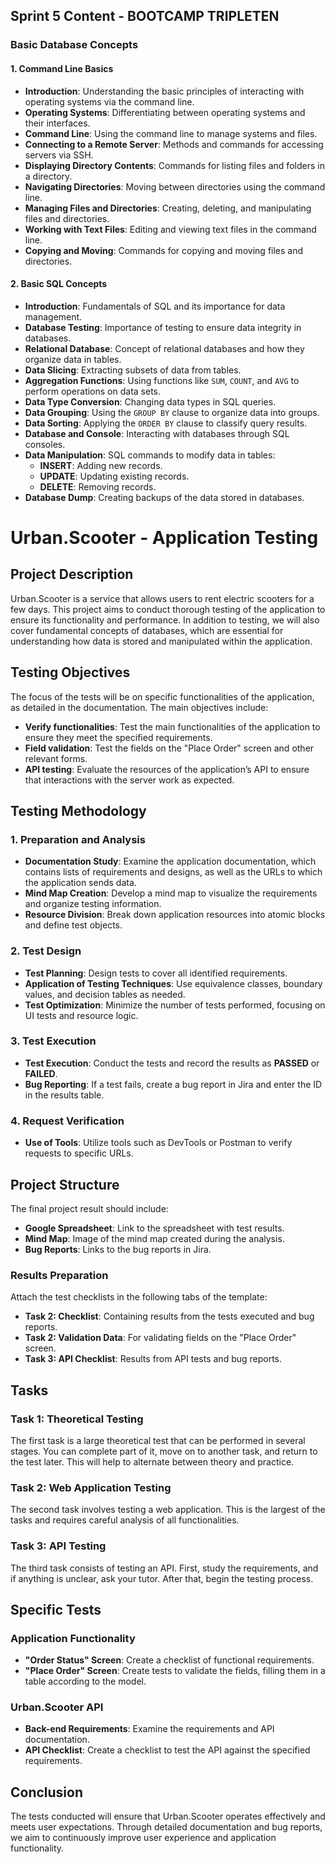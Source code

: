 ## Sprint 5 Content - BOOTCAMP TRIPLETEN
### Basic Database Concepts

#### 1. Command Line Basics
- **Introduction**: Understanding the basic principles of interacting with operating systems via the command line.
- **Operating Systems**: Differentiating between operating systems and their interfaces.
- **Command Line**: Using the command line to manage systems and files.
- **Connecting to a Remote Server**: Methods and commands for accessing servers via SSH.
- **Displaying Directory Contents**: Commands for listing files and folders in a directory.
- **Navigating Directories**: Moving between directories using the command line.
- **Managing Files and Directories**: Creating, deleting, and manipulating files and directories.
- **Working with Text Files**: Editing and viewing text files in the command line.
- **Copying and Moving**: Commands for copying and moving files and directories.

#### 2. Basic SQL Concepts
- **Introduction**: Fundamentals of SQL and its importance for data management.
- **Database Testing**: Importance of testing to ensure data integrity in databases.
- **Relational Database**: Concept of relational databases and how they organize data in tables.
- **Data Slicing**: Extracting subsets of data from tables.
- **Aggregation Functions**: Using functions like `SUM`, `COUNT`, and `AVG` to perform operations on data sets.
- **Data Type Conversion**: Changing data types in SQL queries.
- **Data Grouping**: Using the `GROUP BY` clause to organize data into groups.
- **Data Sorting**: Applying the `ORDER BY` clause to classify query results.
- **Database and Console**: Interacting with databases through SQL consoles.
- **Data Manipulation**: SQL commands to modify data in tables:
  - **INSERT**: Adding new records.
  - **UPDATE**: Updating existing records.
  - **DELETE**: Removing records.
- **Database Dump**: Creating backups of the data stored in databases.


# Urban.Scooter - Application Testing

## Project Description
Urban.Scooter is a service that allows users to rent electric scooters for a few days. This project aims to conduct thorough testing of the application to ensure its functionality and performance. In addition to testing, we will also cover fundamental concepts of databases, which are essential for understanding how data is stored and manipulated within the application.

## Testing Objectives
The focus of the tests will be on specific functionalities of the application, as detailed in the documentation. The main objectives include:

- **Verify functionalities**: Test the main functionalities of the application to ensure they meet the specified requirements.
- **Field validation**: Test the fields on the "Place Order" screen and other relevant forms.
- **API testing**: Evaluate the resources of the application’s API to ensure that interactions with the server work as expected.


## Testing Methodology

### 1. Preparation and Analysis
- **Documentation Study**: Examine the application documentation, which contains lists of requirements and designs, as well as the URLs to which the application sends data.
- **Mind Map Creation**: Develop a mind map to visualize the requirements and organize testing information.
- **Resource Division**: Break down application resources into atomic blocks and define test objects.

### 2. Test Design
- **Test Planning**: Design tests to cover all identified requirements.
- **Application of Testing Techniques**: Use equivalence classes, boundary values, and decision tables as needed.
- **Test Optimization**: Minimize the number of tests performed, focusing on UI tests and resource logic.

### 3. Test Execution
- **Test Execution**: Conduct the tests and record the results as **PASSED** or **FAILED**.
- **Bug Reporting**: If a test fails, create a bug report in Jira and enter the ID in the results table.

### 4. Request Verification
- **Use of Tools**: Utilize tools such as DevTools or Postman to verify requests to specific URLs.

## Project Structure
The final project result should include:

- **Google Spreadsheet**: Link to the spreadsheet with test results.
- **Mind Map**: Image of the mind map created during the analysis.
- **Bug Reports**: Links to the bug reports in Jira.

### Results Preparation
Attach the test checklists in the following tabs of the template:

- **Task 2: Checklist**: Containing results from the tests executed and bug reports.
- **Task 2: Validation Data**: For validating fields on the "Place Order" screen.
- **Task 3: API Checklist**: Results from API tests and bug reports.

## Tasks

### Task 1: Theoretical Testing
The first task is a large theoretical test that can be performed in several stages. You can complete part of it, move on to another task, and return to the test later. This will help to alternate between theory and practice.

### Task 2: Web Application Testing
The second task involves testing a web application. This is the largest of the tasks and requires careful analysis of all functionalities.

### Task 3: API Testing
The third task consists of testing an API. First, study the requirements, and if anything is unclear, ask your tutor. After that, begin the testing process.

## Specific Tests

### Application Functionality
- **"Order Status" Screen**: Create a checklist of functional requirements.
- **"Place Order" Screen**: Create tests to validate the fields, filling them in a table according to the model.

### Urban.Scooter API
- **Back-end Requirements**: Examine the requirements and API documentation.
- **API Checklist**: Create a checklist to test the API against the specified requirements.

## Conclusion
The tests conducted will ensure that Urban.Scooter operates effectively and meets user expectations. Through detailed documentation and bug reports, we aim to continuously improve user experience and application functionality.
